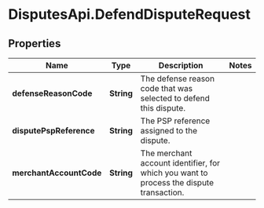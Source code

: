 # DisputesApi.DefendDisputeRequest

## Properties

Name | Type | Description | Notes
------------ | ------------- | ------------- | -------------
**defenseReasonCode** | **String** | The defense reason code that was selected to defend this dispute. | 
**disputePspReference** | **String** | The PSP reference assigned to the dispute. | 
**merchantAccountCode** | **String** | The merchant account identifier, for which you want to process the dispute transaction. | 


